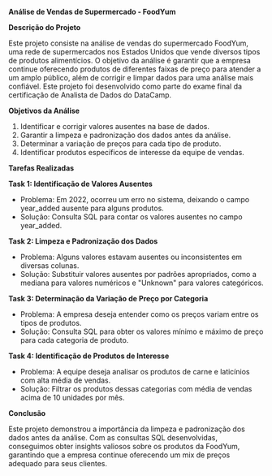**Análise de Vendas de Supermercado - FoodYum**

**Descrição do Projeto**

Este projeto consiste na análise de vendas do supermercado FoodYum, uma rede de supermercados nos Estados Unidos que vende diversos tipos de produtos alimentícios. O objetivo da análise é garantir que a empresa continue oferecendo produtos de diferentes faixas de preço para atender a um amplo público, além de corrigir e limpar dados para uma análise mais confiável.
Este projeto foi desenvolvido como parte do exame final da certificação de Analista de Dados do DataCamp.

**Objetivos da Análise**
1. Identificar e corrigir valores ausentes na base de dados.
2. Garantir a limpeza e padronização dos dados antes da análise.
3. Determinar a variação de preços para cada tipo de produto.
4. Identificar produtos específicos de interesse da equipe de vendas.

**Tarefas Realizadas**

**Task 1: Identificação de Valores Ausentes**
- Problema: Em 2022, ocorreu um erro no sistema, deixando o campo year_added ausente para alguns produtos.
- Solução: Consulta SQL para contar os valores ausentes no campo year_added.

**Task 2: Limpeza e Padronização dos Dados**
- Problema: Alguns valores estavam ausentes ou inconsistentes em diversas colunas.
- Solução: Substituir valores ausentes por padrões apropriados, como a mediana para valores numéricos e "Unknown" para valores categóricos.

**Task 3: Determinação da Variação de Preço por Categoria**
- Problema: A empresa deseja entender como os preços variam entre os tipos de produtos.
- Solução: Consulta SQL para obter os valores mínimo e máximo de preço para cada categoria de produto.

**Task 4: Identificação de Produtos de Interesse**
- Problema: A equipe deseja analisar os produtos de carne e laticínios com alta média de vendas.
- Solução: Filtrar os produtos dessas categorias com média de vendas acima de 10 unidades por mês.


**Conclusão**

Este projeto demonstrou a importância da limpeza e padronização dos dados antes da análise. Com as consultas SQL desenvolvidas, conseguimos obter insights valiosos sobre os produtos da FoodYum, garantindo que a empresa continue oferecendo um mix de preços adequado para seus clientes.
